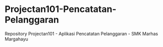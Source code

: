 # Projectan101-Pencatatan-Pelanggaran
Repository Projectan101 - Aplikasi Pencatatan Pelanggaran - SMK Marhas Margahayu
